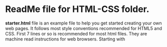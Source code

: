 
# ReadMe file for HTML-CSS folder.

**starter.html**  file is an example file to help you get started creating your own web pages.  It follows most style conventions recommended for HTML5 and CSS. First 7 lines or so is recommended for most html files.  They are machine read instructions for web browsers.  Starting with <title> tag, you can customize your content.  I have used the best styles I have found recommended for HTML and CSS.  
  
#### Styles Used
  * line indent:  4 spaces, no tabs.  I find this easier to read and is consistent with Python style guide.  More people recommend 2 spaces than 4 spaces.  Both 4 and 2 spaces are preferred over tabs.  Nobody recommends tabs.

  * Naming convention:  Almost everyone seem to use all-lowercase-hyphen for names.

  * blank lines or white space:  I use one or more blank lines to separate section.  This is more important for longer files.

  * comments:  /* css comments */  and &lt;!-- html section comments --&gt;   You can also use extra *********** or ------------ to create visual blocks in addition to comment tags.

#### More to follow.

Also, I have added my own working example website in the "Wiki" tab (see top menu).

-- Jennifer May 4, 2018 --
